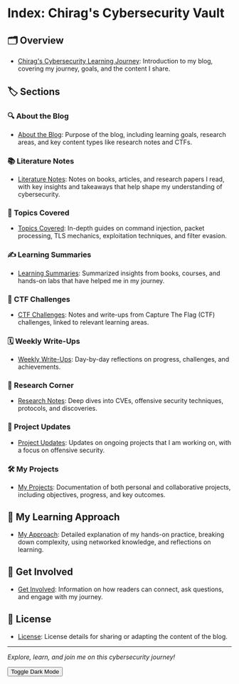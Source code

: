 # Index: Chirag's Cybersecurity Vault

## 🗂 Overview
- [Chirag's Cybersecurity Learning Journey](./Chirag%27s%20Cybersecurity%20Learning%20Journey.md): Introduction to my blog, covering my journey, goals, and the content I share.

## 🏷️ Sections

### 🔍 About the Blog
- [About the Blog](./About%20the%20Blog.md): Purpose of the blog, including learning goals, research areas, and key content types like research notes and CTFs.

### 📚 Literature Notes
- [Literature Notes](./Literature%20Notes.md): Notes on books, articles, and research papers I read, with key insights and takeaways that help shape my understanding of cybersecurity.

### 🔐 Topics Covered
- [Topics Covered](./Topics%20Covered.md): In-depth guides on command injection, packet processing, TLS mechanics, exploitation techniques, and filter evasion.

### ✍️ Learning Summaries
- [Learning Summaries](./Learning%20Summaries.md): Summarized insights from books, courses, and hands-on labs that have helped me in my journey.

### 🏁 CTF Challenges
- [CTF Challenges](./CTF%20Challenges.md): Notes and write-ups from Capture The Flag (CTF) challenges, linked to relevant learning areas.

### 🗓️ Weekly Write-Ups
- [Weekly Write-Ups](./Weekly%20Write-Ups.md): Day-by-day reflections on progress, challenges, and achievements.

### 🔬 Research Corner
- [Research Notes](./Research%20Notes.md): Deep dives into CVEs, offensive security techniques, protocols, and discoveries.

### 🚀 Project Updates
- [Project Updates](./Project%20Updates.md): Updates on ongoing projects that I am working on, with a focus on offensive security.

### 🛠️ My Projects
- [My Projects](./My%20Projects.md): Documentation of both personal and collaborative projects, including objectives, progress, and key outcomes.

## 🎯 My Learning Approach
- [My Approach](./My%20Approach.md): Detailed explanation of my hands-on practice, breaking down complexity, using networked knowledge, and reflections on learning.

## 🤝 Get Involved
- [Get Involved](./Get%20Involved.md): Information on how readers can connect, ask questions, and engage with my journey.

## 📜 License
- [License](./License.md): License details for sharing or adapting the content of the blog.

---

*Explore, learn, and join me on this cybersecurity journey!*

<!-- Dark Mode Toggle Button -->
<button id="dark-mode-toggle">Toggle Dark Mode</button>

<script>
// Toggle between light and dark mode
document.addEventListener("DOMContentLoaded", function() {
    const toggleButton = document.getElementById("dark-mode-toggle");
    toggleButton.addEventListener("click", function() {
        document.body.classList.toggle("light-mode");
        localStorage.setItem("theme", document.body.classList.contains("light-mode") ? "light" : "dark");
    });

    // Load saved theme from local storage
    if (localStorage.getItem("theme") === "light") {
        document.body.classList.add("light-mode");
    }
});
</script>
